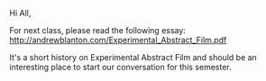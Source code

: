 Hi All,

For next class, please read the following essay: http://andrewblanton.com/Experimental_Abstract_Film.pdf

It's a short history on Experimental Abstract Film and should be an interesting place to start our conversation for this semester.
